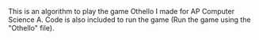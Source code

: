 This is an algorithm to play the game Othello I made for AP Computer Science A.  Code is also included to run the game (Run the game using the "Othello" file).